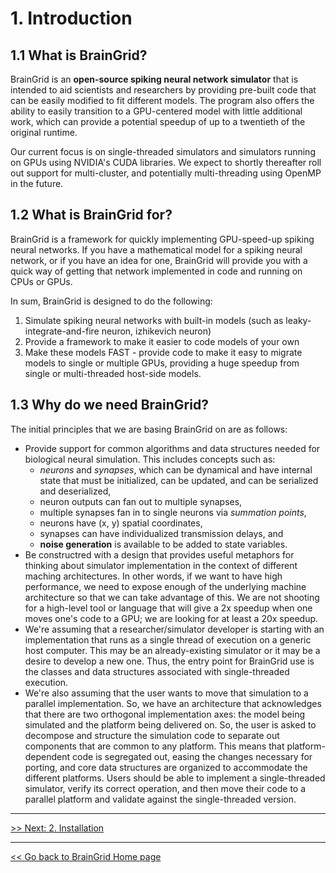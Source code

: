 # 1. Introduction

## 1.1 What is BrainGrid?

BrainGrid is an **open-source spiking neural network simulator** that is intended to aid scientists and researchers by providing pre-built code that can be easily modified to fit different models. The program also offers the ability to easily transition to a GPU-centered model with little additional work, which can provide a potential speedup of up to a twentieth of the original runtime.

Our current focus is on single-threaded simulators and simulators running on GPUs using NVIDIA's CUDA libraries. We expect to shortly thereafter roll out support for multi-cluster, and potentially multi-threading using OpenMP in the future. 

## 1.2 What is BrainGrid for?

BrainGrid is a framework for quickly implementing GPU-speed-up spiking neural networks. If you have a mathematical model for a spiking neural network, or if you have an idea for one, BrainGrid will provide you with a quick way of getting that network implemented in code and running on CPUs or GPUs.

In sum, BrainGrid is designed to do the following:

1. Simulate spiking neural networks with built-in models (such as leaky-integrate-and-fire neuron, izhikevich neuron)
2. Provide a framework to make it easier to code models of your own
3. Make these models FAST - provide code to make it easy to migrate models to single or multiple GPUs, providing a huge speedup from single or multi-threaded host-side models.

## 1.3 Why do we need BrainGrid?

The initial principles that we are basing BrainGrid on are as follows:

- Provide support for common algorithms and data structures needed for biological neural simulation. This includes concepts such as:
  - *neurons* and *synapses*, which can be dynamical and have internal state that must be initialized, can be updated, and can be serialized and deserialized,
  - neuron outputs can fan out to multiple synapses,
  - multiple synapses fan in to single neurons via *summation points*,
  - neurons have (x, y) spatial coordinates,
  - synapses can have individualized transmission delays, and
  - **noise generation** is available to be added to state variables.
- Be constructred with a design that provides useful metaphors for thinking about simulator implementation in the context of different maching architectures. In other words, if we want to have high performance, we need to expose enough of the underlying machine architecture so that we can take advantage of this. We are not shooting for a high-level tool or language that will give a 2x speedup when one moves one's code to a GPU; we are looking for at least a 20x speedup.
- We're assuming that a researcher/simulator developer is starting with an implementation that runs as a single thread of execution on a generic host computer. This may be an already-existing simulator or it may be a desire to develop a new one. Thus, the entry point for BrainGrid use is the classes and data structures associated with single-threaded execution.
- We're also assuming that the user wants to move that simulation to a parallel implementation. So, we have an architecture that acknowledges that there are two orthogonal implementation axes: the model being simulated and the platform being delivered on. So, the user is asked to decompose and structure the simulation code to separate out components that are common to any platform. This means that platform-dependent code is segregated out, easing the changes necessary for porting, and core data structures are organized to accommodate the different platforms. Users should be able to implement a single-threaded simulator, verify its correct operation, and then move their code to a parallel platform and validate against the single-threaded version. 


-------------
[>> Next: 2. Installation](braingrid_installation)

-------------
[<< Go back to BrainGrid Home page](http://uwb-biocomputing.github.io/BrainGrid/)
